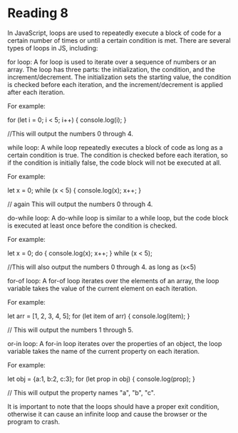 # Reading 8


In JavaScript, loops are used to repeatedly execute a block of code for a certain number of times or until a certain condition is met. 
There are several types of loops in JS, including:

for loop: A for loop is used to iterate over a sequence of numbers or an array. 
The loop has three parts: the initialization, the condition, and the increment/decrement. 
The initialization sets the starting value, the condition is checked before each iteration, and the increment/decrement is applied after each iteration. 

For example:

for (let i = 0; i < 5; i++) {
  console.log(i);
}

//This will output the numbers 0 through 4.

while loop: A while loop repeatedly executes a block of code as long as a certain condition is true. 
The condition is checked before each iteration, so if the condition is initially false, the code block will not be executed at all.

 For example:

 let x = 0;
while (x < 5) {
  console.log(x);
  x++;
}

// again This will output the numbers 0 through 4.

do-while loop: A do-while loop is similar to a while loop, but the code block is executed at least once before the condition is checked. 

For example:

let x = 0;
do {
  console.log(x);
  x++;
} while (x < 5);

//This will also output the numbers 0 through 4. as long as (x<5)

for-of loop: A for-of loop iterates over the elements of an array, the loop variable takes the value of the current element on each iteration. 

For example:

let arr = [1, 2, 3, 4, 5];
for (let item of arr) {
  console.log(item);
}

// This will output the numbers 1 through 5.

or-in loop: A for-in loop iterates over the properties of an object, the loop variable takes the name of the current property on each iteration. 

For example:

let obj = {a:1, b:2, c:3};
for (let prop in obj) {
  console.log(prop);
}

// This will output the property names "a", "b", "c".

It is important to note that the loops should have a proper exit condition, otherwise it can cause an infinite loop and cause the browser or the program to crash.

